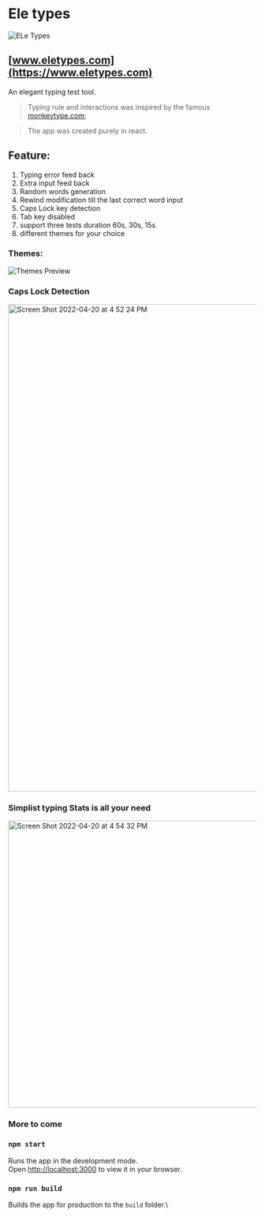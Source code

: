 # Ele types

![ELe Types](https://github.com/gamer-ai/eletype-frontend/blob/main/docs/images/EleTypes.png)

## [www.eletypes.com](https://www.eletypes.com)

An elegant typing test tool.

> Typing rule and interactions was inspired by the famous [monkeytype.com](www.monkeytype.com);

> The app was created purely in react.

## Feature:
1. Typing error feed back
2. Extra input feed back
3. Random words generation
4. Rewind modification till the last correct word input
5. Caps Lock key detection
6. Tab key disabled
7. support three tests duration 60s, 30s, 15s
8. different themes for your choice

### Themes:
![Themes Preview](https://github.com/gamer-ai/eletype-frontend/blob/main/docs/images/EletypesThemes.png)

### Caps Lock Detection
<img width="988" alt="Screen Shot 2022-04-20 at 4 52 24 PM" src="https://user-images.githubusercontent.com/39578778/164343051-2de97570-fcec-49a4-893a-903afe94e5f4.png">

### Simplist typing Stats is all your need
<img width="582" alt="Screen Shot 2022-04-20 at 4 54 32 PM" src="https://user-images.githubusercontent.com/39578778/164343202-28eb1a3e-3b6d-4167-91ee-42251750022a.png">

### More to come

### `npm start`

Runs the app in the development mode.\
Open [http://localhost:3000](http://localhost:3000) to view it in your browser.


### `npm run build`

Builds the app for production to the `build` folder.\






